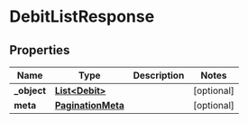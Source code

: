 

# DebitListResponse

## Properties

Name | Type | Description | Notes
------------ | ------------- | ------------- | -------------
**_object** | [**List&lt;Debit&gt;**](Debit.md) |  |  [optional]
**meta** | [**PaginationMeta**](PaginationMeta.md) |  |  [optional]



